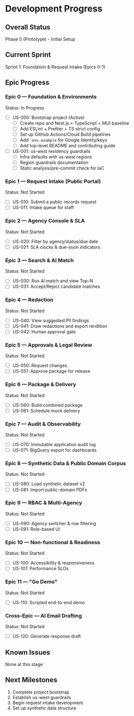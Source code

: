 # Development Progress

## Overall Status
Phase 0 (Prototype) - Initial Setup

## Current Sprint
Sprint 1: Foundation & Request Intake (Epics 0-1)

## Epic Progress

### Epic 0 — Foundation & Environments
Status: In Progress
- [ ] US-000: Bootstrap project (Active)
  - [ ] Create repo and Next.js + TypeScript + MUI baseline
  - [ ] Add ESLint + Prettier + TS strict config
  - [ ] Set up GitHub Actions/Cloud Build pipelines
  - [ ] Add `.env.example` for Google Identity/keys
  - [ ] Add top-level README and contributing guide
- [ ] US-001: us-west residency guardrails
  - [ ] Infra defaults with us-west regions
  - [ ] Region guardrails documentation
  - [ ] Static analysis/pre-commit check for IaC

### Epic 1 — Request Intake (Public Portal)
Status: Not Started
- [ ] US-010: Submit a public records request
- [ ] US-011: Intake queue for staff

### Epic 2 — Agency Console & SLA
Status: Not Started
- [ ] US-020: Filter by agency/status/due date
- [ ] US-021: SLA clocks & due-soon indicators

### Epic 3 — Search & AI Match
Status: Not Started
- [ ] US-030: Run AI match and view Top-N
- [ ] US-031: Accept/Reject candidate matches

### Epic 4 — Redaction
Status: Not Started
- [ ] US-040: View suggested PII findings
- [ ] US-041: Draw redactions and export rendition
- [ ] US-042: Human approval gate

### Epic 5 — Approvals & Legal Review
Status: Not Started
- [ ] US-050: Request changes
- [ ] US-051: Approve package for release

### Epic 6 — Package & Delivery
Status: Not Started
- [ ] US-060: Build combined package
- [ ] US-061: Schedule mock delivery

### Epic 7 — Audit & Observability
Status: Not Started
- [ ] US-070: Immutable application audit log
- [ ] US-071: BigQuery export for dashboards

### Epic 8 — Synthetic Data & Public Domain Corpus
Status: Not Started
- [ ] US-080: Load synthetic dataset v2
- [ ] US-081: Import public-domain PDFs

### Epic 9 — RBAC & Multi-Agency
Status: Not Started
- [ ] US-090: Agency switcher & row filtering
- [ ] US-091: Role-based UI

### Epic 10 — Non-functional & Readiness
Status: Not Started
- [ ] US-100: Accessibility & responsiveness
- [ ] US-101: Performance SLOs

### Epic 11 — "Go Demo"
Status: Not Started
- [ ] US-110: Scripted end-to-end demo

### Cross-Epic — AI Email Drafting
Status: Not Started
- [ ] US-120: Generate response draft

## Known Issues
None at this stage

## Next Milestones
1. Complete project bootstrap
2. Establish us-west guardrails
3. Begin request intake development
4. Set up synthetic data structure
